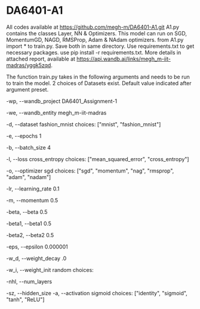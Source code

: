 # DA6401-A1
All codes available at https://github.com/megh-m/DA6401-A1.git
A1.py contains the classes Layer, NN & Optimizers. This model can run on SGD, MomentumGD, NAGD, RMSProp, Adam & NAdam optimizers.
from A1.py import * to train.py. Save both in same directory.
Use requirements.txt to get necessary packages. use pip install -r requirements.txt. 
More details in attached report, available at https://api.wandb.ai/links/megh_m-iit-madras/yggk5zqd.

The function train.py takes in the following arguments and needs to be run to train the model. 2 choices of Datasets exist. Default value indicated after argument preset.

-wp, --wandb_project	DA6401_Assignment-1

-we, --wandb_entity		megh_m-iit-madras

-d, --dataset	fashion_mnist	choices: ["mnist", "fashion_mnist"]

-e, --epochs	1	

-b, --batch_size	4

-l, --loss	cross_entropy	choices: ["mean_squared_error", "cross_entropy"]

-o, --optimizer	sgd	choices: ["sgd", "momentum", "nag", "rmsprop", "adam", "nadam"]

-lr, --learning_rate	0.1

-m, --momentum	0.5	

-beta, --beta	0.5	

-beta1, --beta1	0.5

-beta2, --beta2	0.5	

-eps, --epsilon	0.000001	

-w_d, --weight_decay	.0	

-w_i, --weight_init	random	choices: 

-nhl, --num_layers	

-sz, --hidden_size
-a, --activation	sigmoid	choices: ["identity", "sigmoid", "tanh", "ReLU"]

